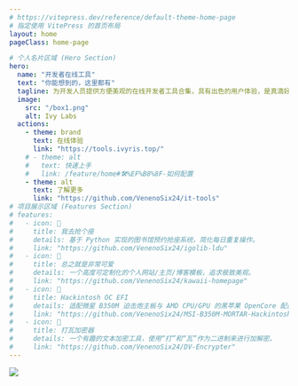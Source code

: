 ```yaml
---
# https://vitepress.dev/reference/default-theme-home-page
# 指定使用 VitePress 的首页布局
layout: home
pageClass: home-page

# 个人名片区域 (Hero Section)
hero:
  name: "开发者在线工具"
  text: "你能想到的，这里都有"
  tagline: 为开发人员提供方便美观的在线开发者工具合集，具有出色的用户体验，是真滴好用
  image:
    src: "/box1.png"
    alt: Ivy Labs
  actions:
    - theme: brand
      text: 在线体验
      link: "https://tools.ivyris.top/"
    # - theme: alt
    #   text: 快速上手
    #   link: /feature/home#🛠%EF%B8%8F-如何配置
    - theme: alt
      text: 了解更多
      link: "https://github.com/VenenoSix24/it-tools"
# 项目展示区域 (Features Section)
# features:
#   - icon: 🤖
#     title: 我去抢个座
#     details: 基于 Python 实现的图书馆预约抢座系统，简化每日重复操作。
#     link: "https://github.com/VenenoSix24/igolib-ldu"
#   - icon: 🌸
#     title: 总之就是非常可爱
#     details: 一个高度可定制化的个人网站/主页/博客模板，追求极致美观。
#     link: "https://github.com/VenenoSix24/kawaii-homepage"
#   - icon: 🍎
#     title: Hackintosh OC EFI
#     details: 适配微星 B350M 迫击炮主板与 AMD CPU/GPU 的黑苹果 OpenCore 配置。
#     link: "https://github.com/VenenoSix24/MSI-B350M-MORTAR-Hackintosh-OpenCore-EFI"
#   - icon: 🎲
#     title: 打瓦加密器
#     details: 一个有趣的文本加密工具，使用“打”和“瓦”作为二进制来进行加解密。
#     link: "https://github.com/VenenoSix24/DV-Encrypter"
---
```


![](https://s2.loli.net/2025/08/22/nUJ7WHcNPp54E1i.jpg)
